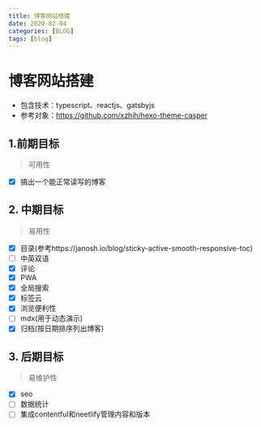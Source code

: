 ```yaml
---
title: 博客网站搭建
date: 2020-02-04
categories: [BLOG]
tags: [blog]
---
```


# 博客网站搭建

- 包含技术：typescript、reactjs、gatsbyjs
- 参考对象：https://github.com/xzhih/hexo-theme-casper

## 1.前期目标

> 可用性
- [x] 搞出一个能正常读写的博客

## 2. 中期目标

> 易用性
- [x] 目录(参考https://janosh.io/blog/sticky-active-smooth-responsive-toc)
- [ ] 中英双语
- [x] 评论
- [x] PWA
- [x] 全局搜索
- [x] 标签云
- [x] 浏览便利性
- [ ] mdx(用于动态演示)
- [x] 归档(按日期排序列出博客)

## 3. 后期目标

> 易维护性
- [x] seo
- [ ] 数据统计
- [ ] 集成contentful和neetlify管理内容和版本
